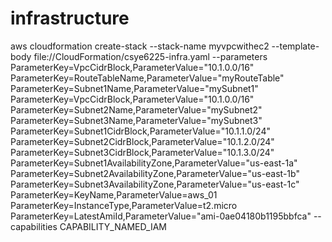 # infrastructure

aws cloudformation create-stack --stack-name myvpcwithec2 --template-body file://CloudFormation/csye6225-infra.yaml --parameters ParameterKey=VpcCidrBlock,ParameterValue="10.1.0.0/16" ParameterKey=RouteTableName,ParameterValue="myRouteTable" ParameterKey=Subnet1Name,ParameterValue="mySubnet1" ParameterKey=VpcCidrBlock,ParameterValue="10.1.0.0/16" ParameterKey=Subnet2Name,ParameterValue="mySubnet2" ParameterKey=Subnet3Name,ParameterValue="mySubnet3" ParameterKey=Subnet1CidrBlock,ParameterValue="10.1.1.0/24" ParameterKey=Subnet2CidrBlock,ParameterValue="10.1.2.0/24" ParameterKey=Subnet3CidrBlock,ParameterValue="10.1.3.0/24" ParameterKey=Subnet1AvailabilityZone,ParameterValue="us-east-1a" ParameterKey=Subnet2AvailabilityZone,ParameterValue="us-east-1b" ParameterKey=Subnet3AvailabilityZone,ParameterValue="us-east-1c" ParameterKey=KeyName,ParameterValue=aws_01 ParameterKey=InstanceType,ParameterValue=t2.micro ParameterKey=LatestAmiId,ParameterValue="ami-0ae04180b1195bbfca" --capabilities CAPABILITY_NAMED_IAM